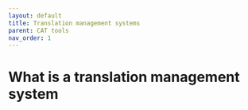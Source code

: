 ```yaml
---
layout: default
title: Translation management systems
parent: CAT tools
nav_order: 1
---
```


# **What is a translation management system**

